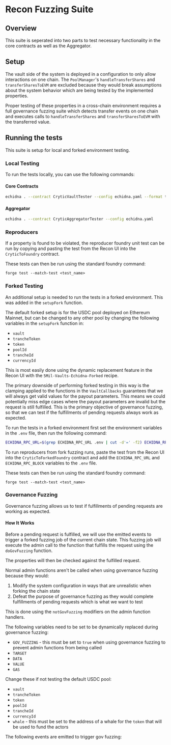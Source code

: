 # Recon Fuzzing Suite

## Overview

This suite is seperated into two parts to test necessary functionality in the core contracts as well as the Aggregator.

## Setup

The vault side of the system is deployed in a configuration to only allow interactions on one chain. The `PoolManager`'s `handleTransferShares` and `transferSharesToEVM` are excluded because they would break assumptions about the system behavior which are being tested by the implemented properties. 

Proper testing of these properties in a cross-chain environment requires a full governance fuzzing suite which detects transfer events on one chain and executes calls to `handleTransferShares` and `transferSharesToEVM` with the transferred value.

## Running the tests

This suite is setup for local and forked environment testing. 

### Local Testing

To run the tests locally, you can use the following commands:

#### Core Contracts
```bash
echidna . --contract CryticVaultTester --config echidna.yaml --format text --workers 16 --test-limit 100000000
```

#### Aggregator
```bash
echidna . --contract CryticAggregatorTester --config echidna.yaml
```

### Reproducers 
If a property is found to be violated, the reproducer foundry unit test can be run by copying and pasting the test from the Recon UI into the `CryticToFoundry` contract. 

These tests can then be run using the standard foundry command:

```terminal
forge test --match-test <test_name>
```

### Forked Testing

An additional setup is needed to run the tests in a forked environment. This was added in the `setupFork` function. 

The default forked setup is for the USDC pool deployed on Ethereum Mainnet, but can be changed to any other pool by changing the following variables in the `setupFork` function in:
- `vault`
- `trancheToken`
- `token`
- `poolId`
- `trancheId`
- `currencyId`

This is most easily done using the dynamic replacement feature in the Recon UI with the `5Mil-Vaults-Echidna-Forked` recipe.

The primary downside of performing forked testing in this way is the clamping applied to the functions in the `VaultCallbacks` guarantees that we will always get valid values for the payout parameters. This means we could potentially miss edge cases where the payout parameters are invalid but the request is still fulfilled. This is the primary objective of governance fuzzing, so that we can test if the fulfillments of pending requests always work as expected.

To run the tests in a forked environment first set the environment variables in the `.env` file, then run the following command:

```bash
ECHIDNA_RPC_URL=$(grep ECHIDNA_RPC_URL .env | cut -d'=' -f2) ECHIDNA_RPC_BLOCK=$(grep ECHIDNA_RPC_BLOCK .env | cut -d'=' -f2) echidna . --contract CryticCoreForkedTester --config echidna.yaml
```

To run reproducers from fork fuzzing runs, paste the test from the Recon UI into the `CryticToForkedFoundry` contract and add the `ECHIDNA_RPC_URL` and `ECHIDNA_RPC_BLOCK` variables to the `.env` file. 

These tests can then be run using the standard foundry command:

```terminal
forge test --match-test <test_name>
```

### Governance Fuzzing

Governance fuzzing allows us to test if fulfillments of pending requests are working as expected. 

#### How It Works

Before a pending request is fulfilled, we will use the emitted events to trigger a forked fuzzing job of the current chain state. This fuzzing job will execute the admin call to the function that fulfills the request using the `doGovFuzzing` function.

The properties will then be checked against the fulfilled request.

Normal admin functions aren't be called when using governance fuzzing because they would: 
1. Modify the system configuration in ways that are unrealistic when forking the chain state    
2. Defeat the purpose of governance fuzzing as they would complete fulfillments of pending requests which is what we want to test

This is done using the `notGovFuzzing` modifiers on the admin function handlers.

The following variables need to be set to be dynamically replaced during governance fuzzing:

- `GOV_FUZZING` - this must be set to `true` when using governance fuzzing to prevent admin functions from being called
- `TARGET`
- `DATA`
- `VALUE`
- `GAS`

Change these if not testing the default USDC pool:
- `vault`
- `trancheToken`
- `token`
- `poolId`
- `trancheId`
- `currencyId` 
- `whale` - this must be set to the address of a whale for the `token` that will be used to fund the actors


The following events are emitted to trigger gov fuzzing:

